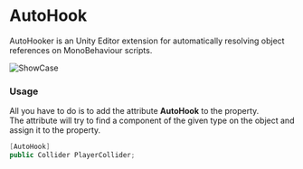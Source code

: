 # AutoHook

AutoHooker is an Unity Editor extension for automatically resolving object references on MonoBehaviour scripts.  

![ShowCase](https://github.com/LukasKastern/AutoHooker/raw/master/showcase.gif)


### Usage

All you have to do is to add the attribute **AutoHook** to the property. </br>
The attribute will try to find a component of the given type on the object and assign it to the property.

``` csharp
[AutoHook]
public Collider PlayerCollider; 
```
